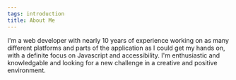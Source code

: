 ```yaml
---
tags: introduction
title: About Me
---
```


I'm a web developer with nearly 10 years of experience working on as many different platforms and parts of the application as I could get my hands on, with a definite focus on Javascript and accessibility. I'm enthusiastic and knowledgable and looking for a new challenge in a creative and positive environment.
